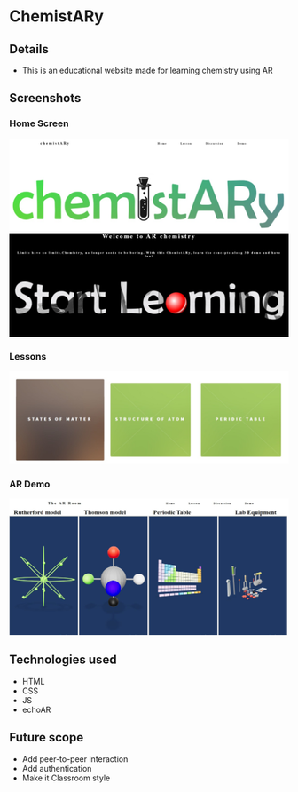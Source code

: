 # ChemistARy
## Details
- This is an educational website made for learning chemistry using AR
## Screenshots
### Home Screen
![alt text](https://github.com/ssharanyab/chemistARy/blob/master/WhatsApp%20Image%202020-09-06%20at%2018.23.21.jpeg)
![alt text](https://github.com/ssharanyab/chemistARy/blob/master/WhatsApp%20Image%202020-09-06%20at%2018.23.34.jpeg)
### Lessons
![alt text](https://github.com/ssharanyab/chemistARy/blob/master/WhatsApp%20Image%202020-09-06%20at%2018.23.58.jpeg)
### AR Demo
![alt text](https://github.com/ssharanyab/chemistARy/blob/master/Capture.JPG)
## Technologies used
- HTML
- CSS
- JS
- echoAR
## Future scope
- Add peer-to-peer interaction
- Add authentication
- Make it Classroom style
